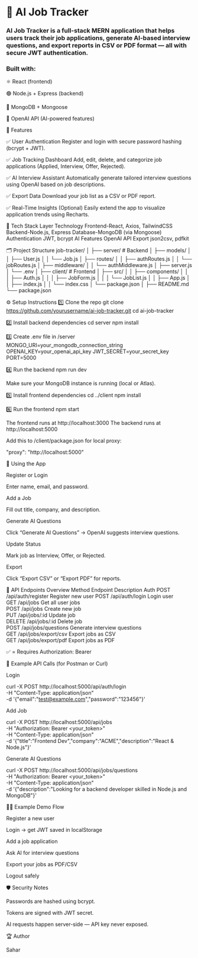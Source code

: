 # 🧠 AI Job Tracker

### AI Job Tracker is a full-stack MERN application that helps users track their job applications, generate AI-based interview questions, and export reports in CSV or PDF format — all with secure JWT authentication.

### Built with:

⚛️ React (frontend)

🟢 Node.js + Express (backend)

🍃 MongoDB + Mongoose

🤖 OpenAI API (AI-powered features)

🚀 Features

✅ User Authentication
Register and login with secure password hashing (bcrypt + JWT).

✅ Job Tracking Dashboard
Add, edit, delete, and categorize job applications (Applied, Interview, Offer, Rejected).

✅ AI Interview Assistant
Automatically generate tailored interview questions using OpenAI based on job descriptions.

✅ Export Data
Download your job list as a CSV or PDF report.

✅ Real-Time Insights (Optional)
Easily extend the app to visualize application trends using Recharts.

🧩 Tech Stack
Layer Technology
Frontend-React, Axios, TailwindCSS
Backend-Node.js, Express
Database-MongoDB (via Mongoose)
Authentication	JWT, bcrypt
AI Features	OpenAI API
Export	json2csv, pdfkit

🗂️ Project Structure
job-tracker/
│
├── server/               # Backend
│   ├── models/
│   │   ├── User.js
│   │   └── Job.js
│   ├── routes/
│   │   ├── authRoutes.js
│   │   └── jobRoutes.js
│   ├── middleware/
│   │   └── authMiddleware.js
│   ├── server.js
│   └── .env
│
├── client/               # Frontend
│   ├── src/
│   │   ├── components/
│   │   │   ├── Auth.js
│   │   │   ├── JobForm.js
│   │   │   └── JobList.js
│   │   ├── App.js
│   │   ├── index.js
│   │   └── index.css
│   └── package.json
│
├── README.md
└── package.json

⚙️ Setup Instructions
1️⃣ Clone the repo
git clone https://github.com/yourusername/ai-job-tracker.git
cd ai-job-tracker

2️⃣ Install backend dependencies
cd server
npm install

3️⃣ Create .env file in /server
MONGO_URI=your_mongodb_connection_string
OPENAI_KEY=your_openai_api_key
JWT_SECRET=your_secret_key
PORT=5000

4️⃣ Run the backend
npm run dev


Make sure your MongoDB instance is running (local or Atlas).

5️⃣ Install frontend dependencies
cd ../client
npm install

6️⃣ Run the frontend
npm start


The frontend runs at http://localhost:3000
The backend runs at http://localhost:5000

Add this to /client/package.json for local proxy:

"proxy": "http://localhost:5000"

🧠 Using the App

Register or Login

Enter name, email, and password.

Add a Job

Fill out title, company, and description.

Generate AI Questions

Click “Generate AI Questions” → OpenAI suggests interview questions.

Update Status

Mark job as Interview, Offer, or Rejected.

Export

Click “Export CSV” or “Export PDF” for reports.

📡 API Endpoints Overview
Method	Endpoint	Description	Auth
POST	/api/auth/register	Register new user
POST	/api/auth/login	Login user	
GET	/api/jobs	Get all user jobs	
POST	/api/jobs	Create new job	
PUT	/api/jobs/:id	Update job	
DELETE	/api/jobs/:id	Delete job	
POST	/api/jobs/questions	Generate interview questions	
GET	/api/jobs/export/csv	Export jobs as CSV	
GET	/api/jobs/export/pdf	Export jobs as PDF	

✅ = Requires Authorization: Bearer <token>

🧾 Example API Calls (for Postman or Curl)

Login

curl -X POST http://localhost:5000/api/auth/login \
-H "Content-Type: application/json" \
-d '{"email":"test@example.com","password":"123456"}'


Add Job

curl -X POST http://localhost:5000/api/jobs \
-H "Authorization: Bearer <your_token>" \
-H "Content-Type: application/json" \
-d '{"title":"Frontend Dev","company":"ACME","description":"React & Node.js"}'


Generate AI Questions

curl -X POST http://localhost:5000/api/jobs/questions \
-H "Authorization: Bearer <your_token>" \
-H "Content-Type: application/json" \
-d '{"description":"Looking for a backend developer skilled in Node.js and MongoDB"}'


🧑‍💻 Example Demo Flow

Register a new user

Login → get JWT saved in localStorage

Add a job application

Ask AI for interview questions

Export your jobs as PDF/CSV

Logout safely



🛡️ Security Notes

Passwords are hashed using bcrypt.

Tokens are signed with JWT secret.

AI requests happen server-side — API key never exposed.

🏆 Author

Sahar


